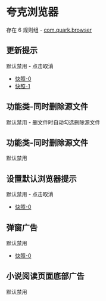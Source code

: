 # 夸克浏览器

存在 6 规则组 - [com.quark.browser](/src/apps/com.quark.browser.ts)

## 更新提示

默认禁用 - 点击取消

- [快照-0](https://i.gkd.li/import/13292512)
- [快照-1](https://i.gkd.li/import/13455360)

## 功能类-同时删除源文件

默认禁用 - 删文件时自动勾选删除源文件

## 功能类-同时删除源文件

默认禁用

## 设置默认浏览器提示

默认禁用 - 点击取消

- [快照-0](https://i.gkd.li/import/13249469)

## 弹窗广告

默认禁用

- [快照-0](https://i.gkd.li/import/13292571)

## 小说阅读页面底部广告

默认禁用
